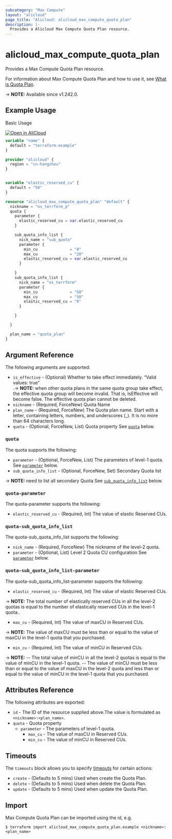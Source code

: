 ```yaml
---
subcategory: "Max Compute"
layout: "alicloud"
page_title: "Alicloud: alicloud_max_compute_quota_plan"
description: |-
  Provides a Alicloud Max Compute Quota Plan resource.
---
```


# alicloud_max_compute_quota_plan

Provides a Max Compute Quota Plan resource.



For information about Max Compute Quota Plan and how to use it, see [What is Quota Plan](https://www.alibabacloud.com/help/en/).

-> **NOTE:** Available since v1.242.0.

## Example Usage

Basic Usage

<div style="display: block;margin-bottom: 40px;"><div class="oics-button" style="float: right;position: absolute;margin-bottom: 10px;">
  <a href="https://api.aliyun.com/terraform?resource=alicloud_max_compute_quota_plan&exampleId=656ae932-d8b1-745f-2025-59b2f53acf243b1d78f0&activeTab=example&spm=docs.r.max_compute_quota_plan.0.656ae932d8&intl_lang=EN_US" target="_blank">
    <img alt="Open in AliCloud" src="https://img.alicdn.com/imgextra/i1/O1CN01hjjqXv1uYUlY56FyX_!!6000000006049-55-tps-254-36.svg" style="max-height: 44px; max-width: 100%;">
  </a>
</div></div>

```terraform
variable "name" {
  default = "terraform-example"
}

provider "alicloud" {
  region = "cn-hangzhou"
}


variable "elastic_reserved_cu" {
  default = "50"
}

resource "alicloud_max_compute_quota_plan" "default" {
  nickname = "os_terrform_p"
  quota {
    parameter {
      elastic_reserved_cu = var.elastic_reserved_cu
    }

    sub_quota_info_list {
      nick_name = "sub_quota"
      parameter {
        min_cu              = "0"
        max_cu              = "20"
        elastic_reserved_cu = var.elastic_reserved_cu
      }

    }
    sub_quota_info_list {
      nick_name = "os_terrform"
      parameter {
        min_cu              = "50"
        max_cu              = "50"
        elastic_reserved_cu = "0"
      }

    }

  }

  plan_name = "quota_plan"
}
```

## Argument Reference

The following arguments are supported:
* `is_effective` - (Optional) Whether to take effect immediately. “Valid values: true”  
.-> **NOTE:** when other quota plans in the same quota group take effect, the effective quota group will become invalid. That is, IsEffective will become false. The effective quota plan cannot be deleted.
* `nickname` - (Required, ForceNew) Quota Name
* `plan_name` - (Required, ForceNew) The Quota plan name. Start with a letter, containing letters, numbers, and underscores (_). It is no more than 64 characters long.
* `quota` - (Optional, ForceNew, List) Quota property See [`quota`](#quota) below.

### `quota`

The quota supports the following:
* `parameter` - (Optional, ForceNew, List) The parameters of level-1 quota. See [`parameter`](#quota-parameter) below.
* `sub_quota_info_list` - (Optional, ForceNew, Set) Secondary Quota list

-> **NOTE:** need to list all secondary Quota
 See [`sub_quota_info_list`](#quota-sub_quota_info_list) below.

### `quota-parameter`

The quota-parameter supports the following:
* `elastic_reserved_cu` - (Required, Int) The value of elastic Reserved CUs.

### `quota-sub_quota_info_list`

The quota-sub_quota_info_list supports the following:
* `nick_name` - (Required, ForceNew) The nickname of the level-2 quota.
* `parameter` - (Optional, List) Level 2 Quota CU configuration See [`parameter`](#quota-sub_quota_info_list-parameter) below.

### `quota-sub_quota_info_list-parameter`

The quota-sub_quota_info_list-parameter supports the following:
* `elastic_reserved_cu` - (Required, Int) The value of elastic Reserved CUs.

-> **NOTE:**  The total number of elastically reserved CUs in all the level-2 quotas is equal to the number of elastically reserved CUs in the level-1 quota..

* `max_cu` - (Required, Int) The value of maxCU in Reserved CUs.

-> **NOTE:**  The value of maxCU must be less than or equal to the value of maxCU in the level-1 quota that you purchased.

* `min_cu` - (Required, Int) The value of minCU in Reserved CUs.

-> **NOTE:**  -- The total value of minCU in all the level-2 quotas is equal to the value of minCU in the level-1 quota.    -- The value of minCU must be less than or equal to the value of maxCU in the level-2 quota and less than or equal to the value of minCU in the level-1 quota that you purchased.


## Attributes Reference

The following attributes are exported:
* `id` - The ID of the resource supplied above.The value is formulated as `<nickname>:<plan_name>`.
* `quota` - Quota property
  * `parameter` - The parameters of level-1 quota.
    * `max_cu` - The value of maxCU in Reserved CUs.
    * `min_cu` - The value of minCU in Reserved CUs.

## Timeouts

The `timeouts` block allows you to specify [timeouts](https://developer.hashicorp.com/terraform/language/resources/syntax#operation-timeouts) for certain actions:
* `create` - (Defaults to 5 mins) Used when create the Quota Plan.
* `delete` - (Defaults to 5 mins) Used when delete the Quota Plan.
* `update` - (Defaults to 5 mins) Used when update the Quota Plan.

## Import

Max Compute Quota Plan can be imported using the id, e.g.

```shell
$ terraform import alicloud_max_compute_quota_plan.example <nickname>:<plan_name>
```